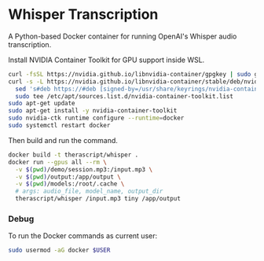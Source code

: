 # Whisper Transcription

A Python-based Docker container for running OpenAI's Whisper audio transcription.

Install NVIDIA Container Toolkit for GPU support inside WSL.

```sh
curl -fsSL https://nvidia.github.io/libnvidia-container/gpgkey | sudo gpg --dearmor -o /usr/share/keyrings/nvidia-container-toolkit-keyring.gpg
curl -s -L https://nvidia.github.io/libnvidia-container/stable/deb/nvidia-container-toolkit.list | \
  sed 's#deb https://#deb [signed-by=/usr/share/keyrings/nvidia-container-toolkit-keyring.gpg] https://#g' | \
  sudo tee /etc/apt/sources.list.d/nvidia-container-toolkit.list
sudo apt-get update
sudo apt-get install -y nvidia-container-toolkit
sudo nvidia-ctk runtime configure --runtime=docker
sudo systemctl restart docker
```

Then build and run the command.

```sh
docker build -t therascript/whisper .
docker run --gpus all --rm \
  -v $(pwd)/demo/session.mp3:/input.mp3 \
  -v $(pwd)/output:/app/output \
  -v $(pwd)/models:/root/.cache \
  # args: audio_file, model_name, output_dir
  therascript/whisper /input.mp3 tiny /app/output
```

### Debug

To run the Docker commands as current user:

```sh
sudo usermod -aG docker $USER
```
